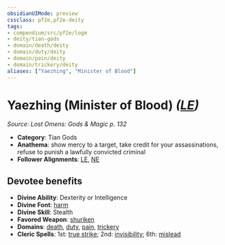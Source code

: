 ```yaml
---
obsidianUIMode: preview
cssclass: pf2e,pf2e-deity
tags:
- compendium/src/pf2e/logm
- deity/tian-gods
- domain/death/deity
- domain/duty/deity
- domain/pain/deity
- domain/trickery/deity
aliases: ["Yaezhing", "Minister of Blood"]
---
```

# Yaezhing (Minister of Blood) *([LE](rules/traits/lawful-evil-b1.md))*  
*Source: Lost Omens: Gods & Magic p. 132*  

- **Category**: Tian Gods
- **Anathema**: show mercy to a target, take credit for your assassinations, refuse to punish a lawfully convicted criminal
- **Follower Alignments**: [LE](rules/traits/lawful-evil-b1.md), [NE](rules/traits/neutral-evil-b1.md)

## Devotee benefits

- **Divine Ability**: Dexterity or Intelligence
- **Divine Font**: [harm](compendium/spells/harm.md)
- **Divine Skill**: Stealth
- **Favored Weapon**: [shuriken](compendium/equipment/items/shuriken.md)
- **Domains**: [death](compendium/setting/domains.md#Death), [duty](compendium/setting/domains.md#Duty), [pain](compendium/setting/domains.md#Pain), [trickery](compendium/setting/domains.md#Trickery)
- **Cleric Spells**: 1st: [true strike](compendium/spells/true-strike.md); 2nd: [invisibility](compendium/spells/invisibility.md); 6th: [mislead](compendium/spells/mislead.md)